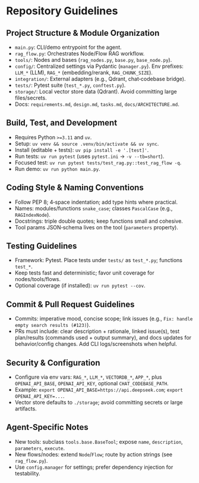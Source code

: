 # Repository Guidelines

## Project Structure & Module Organization
- `main.py`: CLI/demo entrypoint for the agent.
- `rag_flow.py`: Orchestrates Node/Flow RAG workflow.
- `tools/`: Nodes and bases (`rag_nodes.py`, `base.py`, `base_node.py`).
- `config/`: Centralized settings via Pydantic (`manager.py`). Env prefixes: `LLM_*` (LLM), `RAG_*` (embedding/rerank, `RAG_CHUNK_SIZE`).
- `integration/`: External adapters (e.g., Qdrant, chat‑codebase bridge).
- `tests/`: Pytest suite (`test_*.py`, `conftest.py`).
- `storage/`: Local vector store data (Qdrant). Avoid committing large files/secrets.
- Docs: `requirements.md`, `design.md`, `tasks.md`, `docs/ARCHITECTURE.md`.

## Build, Test, and Development
- Requires Python `>=3.11` and `uv`.
- Setup: `uv venv && source .venv/bin/activate && uv sync`.
- Install (editable + tests): `uv pip install -e '.[test]'`.
- Run tests: `uv run pytest` (uses `pytest.ini` → `-v --tb=short`).
- Focused test: `uv run pytest tests/test_rag.py::test_rag_flow -q`.
- Run demo: `uv run python main.py`.

## Coding Style & Naming Conventions
- Follow PEP 8; 4‑space indentation; add type hints where practical.
- Names: modules/functions `snake_case`; classes `PascalCase` (e.g., `RAGIndexNode`).
- Docstrings: triple double quotes; keep functions small and cohesive.
- Tool params JSON‑schema lives on the tool (`parameters` property).

## Testing Guidelines
- Framework: Pytest. Place tests under `tests/` as `test_*.py`; functions `test_*`.
- Keep tests fast and deterministic; favor unit coverage for nodes/tools/flows.
- Optional coverage (if installed): `uv run pytest --cov`.

## Commit & Pull Request Guidelines
- Commits: imperative mood, concise scope; link issues (e.g., `Fix: handle empty search results (#123)`).
- PRs must include: clear description + rationale, linked issue(s), test plan/results (commands used + output summary), and docs updates for behavior/config changes. Add CLI logs/screenshots when helpful.

## Security & Configuration
- Configure via env vars: `RAG_*`, `LLM_*`, `VECTORDB_*`, `APP_*`, plus `OPENAI_API_BASE`, `OPENAI_API_KEY`, optional `CHAT_CODEBASE_PATH`.
- Example: `export OPENAI_API_BASE=https://api.deepseek.com`; `export OPENAI_API_KEY=...`.
- Vector store defaults to `./storage`; avoid committing secrets or large artifacts.

## Agent‑Specific Notes
- New tools: subclass `tools.base.BaseTool`; expose `name`, `description`, `parameters`, `execute`.
- New flows/nodes: extend `Node`/`Flow`; route by action strings (see `rag_flow.py`).
- Use `config.manager` for settings; prefer dependency injection for testability.
